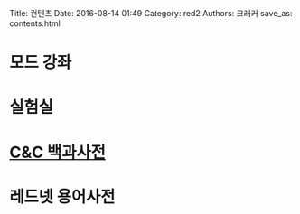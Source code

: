 Title: 컨텐츠
Date: 2016-08-14 01:49
Category: red2
Authors: 크래커
save_as: contents.html

# 모드 강좌

# 실험실

# [C&C 백과사전](/wiki.html)

# 레드넷 용어사전
